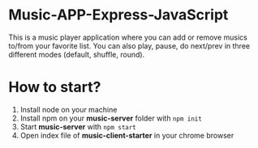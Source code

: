 # Music-APP-Express-JavaScript

This is a music player application where you can add or remove musics to/from your favorite list. You can also play, pause, do next/prev in three different modes (default, shuffle, round).

# How to start?
1. Install node on your machine
2. Install npm on your **music-server** folder with ```npm init```
3. Start **music-server** with ```npm start```
4. Open index file of **music-client-starter** in your chrome browser
